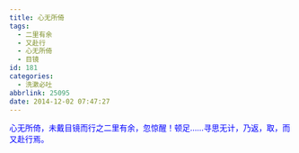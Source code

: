 ```yaml
---
title: 心无所倚
tags:
  - 二里有余
  - 又赴行
  - 心无所倚
  - 目镜
id: 181
categories:
  - 洗漱必吐
abbrlink: 25095
date: 2014-12-02 07:47:27
---
```


<span style="color: #0000ff;">心无所倚，未戴目镜而行之二里有余，忽惊醒！顿足……寻思无计，乃返，取，而又赴行焉。</span>